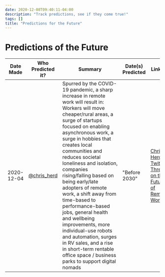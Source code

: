 ```yaml
---
date: 2020-12-08T09:40:11-04:00
description: "Track predictions, see if they come true!"
tags: []
title: "Predictions for the Future"
---
```


# Predictions of the Future

| Date Made  | Who Predicted it? | Summary | Date(s) Predicted | Link(s) |
| ---------- | ----------------- | ------- | ----------------- | ------- |
| 2020-12-04 | [@chris_herd](https://twitter.com/chris_herd) | Spurred by the COVID-19 pandemic, a sharp increase in remote work will result in: Workers will move cheaper/rural areas, a surge of startups focused on enabling asynchronous work, a surge in hobbies that creates local communities and reduces societal loneliness and isolation, companies rising/falling based on being early/late adopters of remote work, a shift away from time-based to performance-based jobs, general health and wellbeing improvements, more individual-use robots and automation, surges in RV sales, and a rise in short-term rentable office space / business parks to support digital nomads | "Before 2030"     | [Chris Herd Twitter Thread on the Future of Remote Work](https://twitter.com/chris_herd/status/1334842553561198593?s=19)  |
